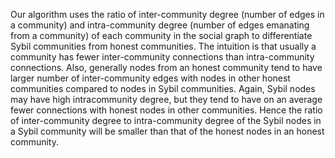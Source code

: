  Our
algorithm uses the ratio of inter-community degree (number of
edges in a community) and intra-community degree (number
of edges emanating from a community) of each community
in the social graph to differentiate Sybil communities from
honest communities. The intuition is that usually a community
has fewer inter-community connections than intra-community
connections. Also, generally nodes from an honest community
tend to have larger number of inter-community edges with
nodes in other honest communities compared to nodes in
Sybil communities. Again, Sybil nodes may have high intracommunity degree, but they tend to have on an average fewer
connections with honest nodes in other communities. Hence the
ratio of inter-community degree to intra-community degree of
the Sybil nodes in a Sybil community will be smaller than that
of the honest nodes in an honest community. 
